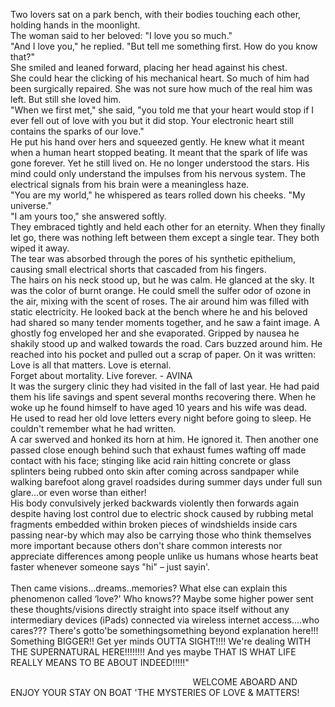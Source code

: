 Two lovers sat on a park bench, with their bodies touching each other, holding hands in the moonlight.  
The woman said to her beloved: "I love you so much."  
"And I love you," he replied. "But tell me something first. How do you know that?"  
She smiled and leaned forward, placing her head against his chest.  
She could hear the clicking of his mechanical heart. So much of him had been surgically repaired. She was not sure how much of the real him was left. But still she loved him.  
"When we first met," she said, "you told me that your heart would stop if I ever fell out of love with you but it did stop. Your electronic heart still contains the sparks of our love."  
He put his hand over hers and squeezed gently. He knew what it meant when a human heart stopped beating. It meant that the spark of life was gone forever. Yet he still lived on. He no longer understood the stars. His mind could only understand the impulses from his nervous system. The electrical signals from his brain were a meaningless haze.  
"You are my world," he whispered as tears rolled down his cheeks. "My universe."  
"I am yours too," she answered softly.  
They embraced tightly and held each other for an eternity. When they finally let go, there was nothing left between them except a single tear. They both wiped it away.  
The tear was absorbed through the pores of his synthetic epithelium, causing small electrical shorts that cascaded from his fingers.  
The hairs on his neck stood up, but he was calm. He glanced at the sky. It was the color of burnt orange. He could smell the sulfer odor of ozone in the air, mixing with the scent of roses. The air around him was filled with static electricity. He looked back at the bench where he and his beloved had shared so many tender moments together, and he saw a faint image. A ghostly fog enveloped her and she evaporated. Gripped by nausea he shakily stood up and walked towards the road. Cars buzzed around him. He reached into his pocket and pulled out a scrap of paper. On it was written:  
Love is all that matters. Love is eternal.  
Forget about mortality. Live forever. - AVINA  
It was the surgery clinic they had visited in the fall of last year. He had paid them his life savings and spent several months recovering there. When he woke up he found himself to have aged 10 years and his wife was dead.  
He used to read her old love letters every night before going to sleep. He couldn't remember what he had written.  
A car swerved and honked its horn at him. He ignored it. Then another one passed close enough behind such that exhaust fumes wafting off made contact with his face; stinging like acid rain hitting concrete or glass splinters being rubbed onto skin after coming across sandpaper while walking barefoot along gravel roadsides during summer days under full sun glare...or even worse than either!  
His body convulsively jerked backwards violently then forwards again despite having lost control due to electric shock caused by rubbing metal fragments embedded within broken pieces of windshields inside cars passing near-by which may also be carrying those who think themselves more important because others don't share common interests nor appreciate differences among people unlike us humans whose hearts beat faster whenever someone says "hi" – just sayin'.  
       
Then came visions…dreams..memories? What else can explain this phenomenon called ‘love?' Who knows?? Maybe some higher power sent these thoughts/visions directly straight into space itself without any intermediary devices (iPads) connected via wireless internet access....who cares??? There's gotto'be somethingsomething beyond explanation here!!! Something BIGGER!! Get yer minds OUTTA SIGHT!!!! We're dealing WITH THE SUPERNATURAL HERE!!!!!!!! And yes maybe THAT IS WHAT LIFE REALLY MEANS TO BE ABOUT INDEED!!!!!"  
  
                                                                          WELCOME ABOARD AND ENJOY YOUR STAY ON BOAT 'THE MYSTERIES OF LOVE & MATTERS!